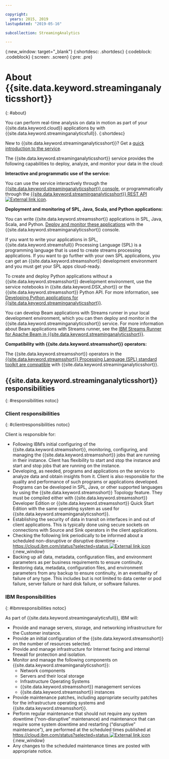 ```yaml
---

copyright:
  years: 2015, 2019
lastupdated: "2019-05-16"

subcollection: StreamingAnalytics

---
```


<!-- Attribute definitions -->
{:new_window: target="_blank"}
{:shortdesc: .shortdesc}
{:codeblock: .codeblock}
{:screen: .screen}
{:pre: .pre}

# About {{site.data.keyword.streaminganalyticsshort}}
{: #about}

You can perform real-time analysis on data in motion as part of your {{site.data.keyword.cloud}} applications by with {{site.data.keyword.streaminganalyticsfull}}.
{:shortdesc}

New to {{site.data.keyword.streaminganalyticsshort}}? Get a [quick introduction to the service](/docs/StreamingAnalytics?topic=StreamingAnalytics-using_streaming_analytics).

The {{site.data.keyword.streaminganalyticsshort}} service provides the following capabilities to deploy, analyze, and monitor your data in the cloud:

**Interactive and programmatic use of the service:**

You can use the service interactively through the [{{site.data.keyword.streaminganalyticsshort}} console](/docs/StreamingAnalytics?topic=StreamingAnalytics-console#console), or programmatically through the [{{site.data.keyword.streaminganalyticsshort}} REST API ![External link icon](../../icons/launch-glyph.svg "External link icon")](https://{DomainName}/apidocs/streaming-analytics-v2).

**Deployment and monitoring of SPL, Java, Scala, and Python applications:**

You can write {{site.data.keyword.streamsshort}} applications in SPL, Java, Scala, and Python. [Deploy and monitor these applications](/docs/StreamingAnalytics?topic=StreamingAnalytics-t_deploytocloud) with the {{site.data.keyword.streaminganalyticsshort}} console.

If you want to write your applications in SPL, {{site.data.keyword.streamsfull}} Processing Language (SPL) is a programming language that is used to create streams processing applications. If you want to go further with your own SPL applications, you can get an {{site.data.keyword.streamsshort}} development environment and you must get your SPL apps cloud-ready.

To create and deploy Python applications without a {{site.data.keyword.streamsshort}} development environment, use the service notebooks in {{site.data.keyword.DSX_short}} or the {{site.data.keyword.streamsshort}} Python API. For more information, see [Developing Python applications for {{site.data.keyword.streaminganalyticsshort}}](/docs/StreamingAnalytics?topic=StreamingAnalytics-t_develop_apps_python).

You can develop Beam applications with Streams runner in your local development environment, which you can then deploy and monitor in the {{site.data.keyword.streaminganalyticsshort}} service. For more information about Beam applications with Streams runner, see the [IBM Streams Runner for Apache Beam in {{site.data.keyword.streaminganalyticsshort}}](/docs/StreamingAnalytics?topic=StreamingAnalytics-gs_beamrunner).


**Compatibility with {{site.data.keyword.streamsshort}} operators:**

The {{site.data.keyword.streamsshort}} operators in the [{{site.data.keyword.streamsshort}} Processing Language (SPL) standard toolkit are compatible](/docs/StreamingAnalytics?topic=StreamingAnalytics-compatible_toolkits) with {{site.data.keyword.streaminganalyticsshort}}.

## {{site.data.keyword.streaminganalyticsshort}} responsibilities
{: #responsibilities notoc}

### Client responsibilities
{: #clientresponsibilities notoc}

Client is responsible for:

* Following IBM’s initial configuring of the {{site.data.keyword.streamsshort}}, monitoring, configuring, and managing the {{site.data.keyword.streamsshort}} jobs that are running in their instance. Client has flexibility to start and stop the instance and start and stop jobs that are running on the instance.
* Developing, as needed, programs and applications on the service to analyze data and obtain insights from it. Client is also responsible for the quality and performance of such programs or applications developed. Programs can be developed in SPL, Java, or other supported languages by using the {{site.data.keyword.streamsshort}} Topology feature. They must be compiled either with {{site.data.keyword.streamsshort}} Developer Edition or {{site.data.keyword.streamsshort}} Quick Start Edition with the same operating system as used for {{site.data.keyword.streaminganalyticsshort}}.
* Establishing the security of data in transit on interfaces in and out of client applications. This is typically done using secure sockets on connections with Source and Sink operators in the client applications.
* Checking the following link periodically to be informed about a scheduled non-disruptive or disruptive downtime - [https://cloud.ibm.com/status?selected=status ![External link icon](../../icons/launch-glyph.svg "External link icon")](https://cloud.ibm.com/status?selected=status){:new_window}  
* Backing up all data, metadata, configuration files, and environment parameters as per business requirements to ensure continuity.
* Restoring data, metadata, configuration files, and environment parameters from any backup to ensure continuity, in an eventuality of failure of any type. This includes but is not limited to data center or pod failure, server failure or hard disk failure, or software failures.

### IBM Responsibilities
{: #ibmresponsibilities notoc}

As part of {{site.data.keyword.streaminganalyticsfull}}, IBM will:

* Provide and manage servers, storage, and networking infrastructure for the Customer instance.
* Provide an initial configuration of the {{site.data.keyword.streamsshort}} on the number of resources selected.
* Provide and manage infrastructure for Internet facing and internal firewall for protection and isolation.
* Monitor and manage the following components on {{site.data.keyword.streaminganalyticsshort}}:
	* Network components
	* Servers and their local storage
	* Infrastructure Operating Systems
	* {{site.data.keyword.streamsshort}} management services
	* {{site.data.keyword.streamsshort}} instances
* Provide maintenance patches, including appropriate security patches for the infrastructure operating systems and {{site.data.keyword.streamsshort}}.
* Perform regular maintenance that should not require any system downtime (“non-disruptive” maintenance) and maintenance that can require some system downtime and restarting (“disruptive” maintenance”), are performed at the scheduled times published at [https://cloud.ibm.com/status?selected=status ![External link icon](../../icons/launch-glyph.svg "External link icon")](https://cloud.ibm.com/status?selected=status){:new_window}
* Any changes to the scheduled maintenance times are posted with appropriate notice.
